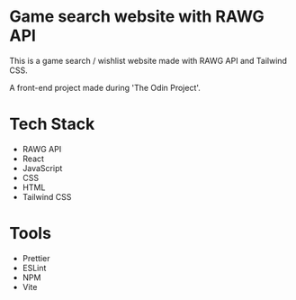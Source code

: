 # Game search website with RAWG API

This is a game search / wishlist website made with RAWG API and Tailwind CSS.

A front-end project made during 'The Odin Project'.

# Tech Stack

- RAWG API
- React
- JavaScript
- CSS
- HTML
- Tailwind CSS

# Tools

- Prettier
- ESLint
- NPM
- Vite
